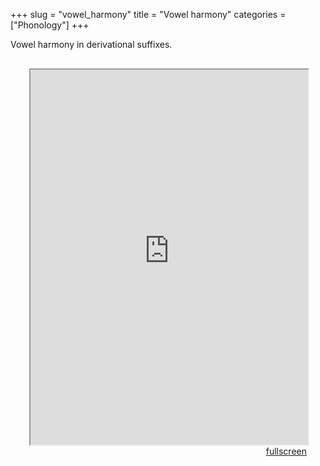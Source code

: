 +++
slug = "vowel_harmony"
title = "Vowel harmony"
categories = ["Phonology"]
+++

<head>
<style type="text/css">
	.padding {
		padding: 30px;
	}
</style>
</head>
Vowel harmony in derivational suffixes.
<body>
<div class="padding">
<iframe src="https://sasha-kozhukhar.github.io/guatemala_atlas/maps/vowels_harmony.html" width = "100%" height = "600px"></iframe>
<div align="right"><a href="https://sasha-kozhukhar.github.io/guatemala_atlas/maps/vowels_harmony.html" target="_blank" class="button">fullscreen</a></div>
</div>
</body>
